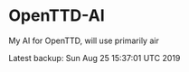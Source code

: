# OpenTTD-AI
My AI for OpenTTD, will use primarily air

Latest backup: Sun Aug 25 15:37:01 UTC 2019

